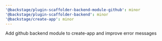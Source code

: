 ```yaml
---
'@backstage/plugin-scaffolder-backend-module-github': minor
'@backstage/plugin-scaffolder-backend': minor
'@backstage/create-app': minor
---
```


Add github backend module to create-app and improve error messages
